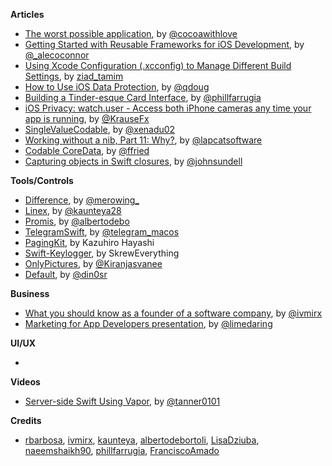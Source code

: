 **Articles**

* [The worst possible application](http://www.cocoawithlove.com/blog/worst-possible-application.html), by [@cocoawithlove](https://twitter.com/cocoawithlove)
* [Getting Started with Reusable Frameworks for iOS Development](https://medium.com/flawless-app-stories/getting-started-with-reusable-frameworks-for-ios-development-f00d74827d11), by [@_alecoconnor](https://twitter.com/_alecoconnor)
* [Using Xcode Configuration (.xcconfig) to Manage Different Build Settings](https://www.appcoda.com/xcconfig-guide/), by [ziad_tamim](https://twitter.com/ziad_tamim)
* [How to Use iOS Data Protection](https://pspdfkit.com/blog/2017/how-to-use-ios-data-protection/), by [@qdoug](https://twitter.com/qdoug)
* [Building a Tinder-esque Card Interface](https://medium.com/@phillfarrugia/building-a-tinder-esque-card-interface-5afa63c6d3db), by [@phillfarrugia](https://twitter.com/phillfarrugia)
* [iOS Privacy: watch.user - Access both iPhone cameras any time your app is running](https://krausefx.com/blog/ios-privacy-watchuser-access-both-iphone-cameras-any-time-your-app-is-running), by [@KrauseFx](https://twitter.com/KrauseFx)
* [SingleValueCodable](http://www.russbishop.net/singlevaluecodable), by [@xenadu02](https://twitter.com/xenadu02)
* [Working without a nib, Part 11: Why?](http://lapcatsoftware.com/articles/working-without-a-nib-part-11.html), by [@lapcatsoftware](https://twitter.com/lapcatsoftware)
* [Codable CoreData](http://ffried.codes/2017/10/20/codable-coredata/), by [@ffried](https://twitter.com/ffried)
* [Capturing objects in Swift closures](https://www.swiftbysundell.com/posts/capturing-objects-in-swift-closures), by [@johnsundell](https://twitter.com/johnsundell)

**Tools/Controls**

* [Difference](https://github.com/krzysztofzablocki/Difference), by [@merowing_](https://twitter.com/merowing_)
* [Linex](https://github.com/kaunteya/Linex), by [@kaunteya28](https://twitter.com/kaunteya28)
* [Promis](https://github.com/albertodebortoli/Promis), by [@albertodebo](https://twitter.com/albertodebo)
* [TelegramSwift](https://github.com/overtake/TelegramSwift), by [@telegram_macos](https://twitter.com/telegram_macos)
* [PagingKit](https://github.com/kazuhiro4949/PagingKit), by Kazuhiro Hayashi
* [Swift-Keylogger](https://github.com/SkrewEverything/Swift-Keylogger), by SkrewEverything
* [OnlyPictures](https://github.com/KiranJasvanee/OnlyPictures), by [@Kiranjasvanee](https://twitter.com/Kiranjasvanee)
* [Default](https://github.com/Nirma/Default), by [@din0sr](https://twitter.com/din0sr)

**Business**

* [What you should know as a founder of a software company](https://qotoqot.com/blog/founder-skills/), by [@ivmirx](https://twitter.com/ivmirx)
* [Marketing for App Developers presentation](https://speakerdeck.com/limedaring/release-notes-2017), by [@limedaring](https://twitter.com/limedaring)

**UI/UX**

* 

**Videos**

* [Server-side Swift Using Vapor](https://academy.realm.io/posts/try-swift-nyc-tanner-nelson-server-side-swift-using-vapor/), by [@tanner0101](https://twitter.com/tanner0101)

**Credits**

* [rbarbosa](https://github.com/rbarbosa), [ivmirx](https://github.com/ivmirx), [kaunteya](https://github.com/kaunteya), [albertodebortoli](https://github.com/albertodebortoli), [LisaDziuba](https://github.com/lisadziuba), [naeemshaikh90](https://github.com/naeemshaikh90), [phillfarrugia](https://github.com/phillfarrugia), [FranciscoAmado](https://github.com/FranciscoAmado)
